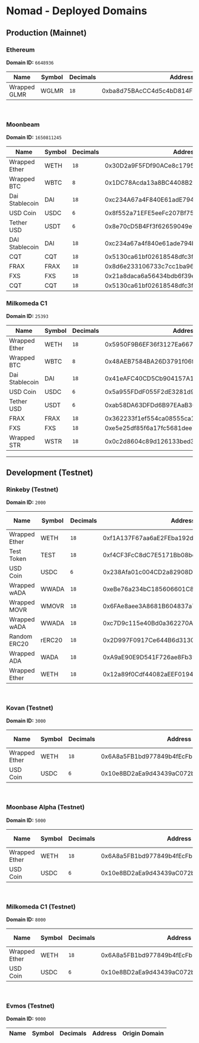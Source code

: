# Nomad - Deployed Domains

## Production (Mainnet)

### Ethereum 

**Domain ID:** `6648936`

| Name         | Symbol | Decimals | Address                                    | Origin        |
| ------------ | ------ | -------- | ------------------------------------------ | ------------- |
| Wrapped GLMR | WGLMR  | `18`     | 0xba8d75BAcCC4d5c4bD814FDe69267213052EA663 | Moonbeam      |

<br>

### Moonbeam

**Domain ID:** `1650811245`

| Name           | Symbol | Decimals | Address                                    | Origin        |
| -------------- | ------ | -------- | ------------------------------------------ | ------------- |
| Wrapped Ether  | WETH   | `18`     | 0x30D2a9F5FDf90ACe8c17952cbb4eE48a55D916A7 | Ethereum      |
| Wrapped BTC    | WBTC   | `8`      | 0x1DC78Acda13a8BC4408B207c9E48CDBc096D95e0 | Ethereum      |
| Dai Stablecoin | DAI    | `18`     | 0xc234A67a4F840E61adE794be47de455361b52413 | Ethereum      |
| USD Coin       | USDC   | `6`      | 0x8f552a71EFE5eeFc207Bf75485b356A0b3f01eC9 | Ethereum      |
| Tether USD     | USDT   | `6`      | 0x8e70cD5B4Ff3f62659049e74b6649c6603A0E594 | Ethereum      |
| DAI Stablecoin | DAI    | `18`     | 0xc234a67a4f840e61ade794be47de455361b52413 | Ethereum      |
| CQT            | CQT    | `18`     | 0x5130ca61bf02618548dfc3fdef50b50b36b11f2b | Ethereum      |
| FRAX           | FRAX   | `18`     | 0x8d6e233106733c7cc1ba962f8de9e4dcd3b0308e | Ethereum      |
| FXS            | FXS    | `18`     | 0x21a8daca6a56434bdb6f39e7616c0f9891829aec | Ethereum      |
| CQT            | CQT    | `18`     | 0x5130ca61bf02618548dfc3fdef50b50b36b11f2b | Ethereum      |

### Milkomeda C1

**Domain ID:** `25393`

| Name           | Symbol | Decimals | Address                                    | Origin        |
| -------------- | ------ | -------- | ------------------------------------------ | ------------- |
| Wrapped Ether  | WETH   | `18`     | 0x5950F9B6EF36f3127Ea66799e64D0ea1f5fdb9D1 | Ethereum      |
| Wrapped BTC    | WBTC   | `8`      | 0x48AEB7584BA26D3791f06fBA360dB435B3d7A174 | Ethereum      |
| Dai Stablecoin | DAI    | `18`     | 0x41eAFC40CD5Cb904157A10158F73fF2824dC1339 | Ethereum      |
| USD Coin       | USDC   | `6`      | 0x5a955FDdF055F2dE3281d99718f5f1531744B102 | Ethereum      |
| Tether USD     | USDT   | `6`      | 0xab58DA63DFDd6B97EAaB3C94165Ef6f43d951fb2 | Ethereum      |
| FRAX           | FRAX   | `18`     | 0x362233f1ef554ca08555ca191b4887c2c3132834 | Ethereum      |
| FXS            | FXS    | `18`     | 0xe5e25df85f6a17fc5681dee7b6b080933476630d | Ethereum      |
| Wrapped STR    | WSTR   | `18`     | 0x0c2d8604c89d126133bed39967e69272960bc430 | Ethereum      |

<hr>

## Development (Testnet)

### Rinkeby (Testnet)

**Domain ID:** `2000`

| Name          | Symbol | Decimals | Address                                    | Origin Domain |
| ------------- | ------ | -------- | ------------------------------------------ | ------------- |
| Wrapped Ether | WETH   | `18`     | 0xf1A137F67aa6aE2FEba192de252f7D4FC244766A | 3000          |
| Test Token    | TEST   | `18`     | 0xf4CF3FcC8dC7E5171Bb08bef75EDe3fEf00F46E6 | 3000          |
| USD Coin      | USDC   | `6`      | 0x238Afa01c004CD2a82908D3B80CF421040601244 | 3000          |
| Wrapped wADA  | WWADA  | `18`     | 0xeBe76a234bC185606601C807352876Ae757b54D5 | 8000          |
| Wrapped MOVR  | WMOVR  | `18`     | 0x6FAe8aee3A8681B604837a72b203A72C93987562 | 5000          |
| Wrapped wADA  | WWADA  | `18`     | 0xc7D9c115e40Bd0a362270A9240975C0009E97c31 | 8000          |
| Random ERC20  | rERC20 | `18`     | 0x2D997F0917Ce644B6d31303300913E17178F3F3F | 3000          |
| Wrapped ADA   | WADA   | `18`     | 0xA9aE90E9D541F726ae8Fb39C5172F2c9D09E2E54 | 8000          |
| Wrapped Ether | WETH   | `18`     | 0x12a89f0Cdf44082aEEF0194924A5280Cc178073A | 9000          |

<br>

### Kovan (Testnet)

**Domain ID:** `3000`

| Name          | Symbol | Decimals | Address                                    | Origin Domain |
| ------------- | ------ | -------- | ------------------------------------------ | ------------- |
| Wrapped Ether | WETH   | `18`     | 0x6A8a5FB1bd977849b4fEcFb1e104ABfeB23b440b | 2000          |
| USD Coin      | USDC   | `6`      | 0x10e8BD2aEa9d43439aC072bF4C68Fb41fa6eB73A | 2000          |

<br>

### Moonbase Alpha (Testnet)

**Domain ID:** `5000`

| Name          | Symbol | Decimals | Address                                    | Origin Domain |
| ------------- | ------ | -------- | ------------------------------------------ | ------------- |
| Wrapped Ether | WETH   | `18`     | 0x6A8a5FB1bd977849b4fEcFb1e104ABfeB23b440b | 2000          |
| USD Coin      | USDC   | `6`      | 0x10e8BD2aEa9d43439aC072bF4C68Fb41fa6eB73A | 2000          |

<br>

### Milkomeda C1 (Testnet)

**Domain ID:** `8000`

| Name          | Symbol | Decimals | Address                                    | Origin Domain |
| ------------- | ------ | -------- | ------------------------------------------ | ------------- |
| Wrapped Ether | WETH   | `18`     | 0x6A8a5FB1bd977849b4fEcFb1e104ABfeB23b440b | 2000          |
| USD Coin      | USDC   | `6`      | 0x10e8BD2aEa9d43439aC072bF4C68Fb41fa6eB73A | 2000          |

<br>

### Evmos (Testnet)

**Domain ID:** `9000`

| Name | Symbol | Decimals | Address | Origin Domain |
| ---- | ------ | -------- | ------- | ------------- |

